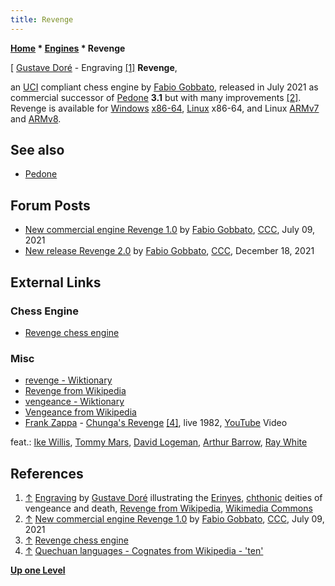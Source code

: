 ```yaml
---
title: Revenge
---
```

**[Home](Home "Home") \* [Engines](Engines "Engines") \* Revenge**



[ [Gustave Doré](Category:Gustave_Dor%C3%A9 "Category:Gustave Doré") - Engraving <a id="cite-note-1" href="#cite-ref-1">[1]</a>
**Revenge**,  

an [UCI](UCI "UCI") compliant chess engine by [Fabio Gobbato](Fabio_Gobbato "Fabio Gobbato"), released in July 2021 as commercial successor of [Pedone](Pedone "Pedone") **3.1** but with many improvements 
<a id="cite-note-2" href="#cite-ref-2">[2]</a>.
Revenge is available for [Windows](Windows "Windows") [x86-64](X86-64 "X86-64"), [Linux](Linux "Linux") x86-64, and Linux [ARMv7](index.php?title=ARMv7&action=edit&redlink=1 "ARMv7 (page does not exist)") and [ARMv8](index.php?title=ARMv8&action=edit&redlink=1 "ARMv8 (page does not exist)").



## See also


* [Pedone](Pedone "Pedone")


## Forum Posts


* [New commercial engine Revenge 1.0](http://www.talkchess.com/forum3/viewtopic.php?f=2&t=77684) by [Fabio Gobbato](Fabio_Gobbato "Fabio Gobbato"), [CCC](CCC "CCC"), July 09, 2021
* [New release Revenge 2.0](https://www.talkchess.com/forum3/viewtopic.php?f=2&t=78914) by [Fabio Gobbato](Fabio_Gobbato "Fabio Gobbato"), [CCC](CCC "CCC"), December 18, 2021


## External Links


### Chess Engine


* [Revenge chess engine](https://www.revengechess.com/)


### Misc


* [revenge - Wiktionary](https://en.wiktionary.org/wiki/revenge)
* [Revenge from Wikipedia](https://en.wikipedia.org/wiki/Revenge)
* [vengeance - Wiktionary](https://en.wiktionary.org/wiki/vengeance)
* [Vengeance from Wikipedia](https://en.wikipedia.org/wiki/Vengeance)
* [Frank Zappa](Category:Frank_Zappa "Category:Frank Zappa") - [Chunga's Revenge](https://en.wikipedia.org/wiki/Chunga%27s_Revenge) <a id="cite-note-4" href="#cite-ref-4">[4]</a>, live 1982, [YouTube](https://en.wikipedia.org/wiki/YouTube) Video


 feat.: [Ike Willis](https://en.wikipedia.org/wiki/Ike_Willis), [Tommy Mars](https://en.wikipedia.org/wiki/Tommy_Mars), [David Logeman](https://www.united-mutations.com/l/david_logeman.htm), [Arthur Barrow](https://en.wikipedia.org/wiki/Arthur_Barrow), [Ray White](https://en.wikipedia.org/wiki/Ray_White)
 
## References


1. <a id="cite-ref-1" href="#cite-note-1">↑</a> [Engraving](https://commons.wikimedia.org/wiki/File:DVinfernoMegaeraTisifphoneAlecto_m.jpg) by [Gustave Doré](Category:Gustave_Dor%C3%A9 "Category:Gustave Doré") illustrating the [Erinyes](https://en.wikipedia.org/wiki/Erinyes), [chthonic](https://en.wikipedia.org/wiki/Chthonic) deities of vengeance and death, [Revenge from Wikipedia](https://en.wikipedia.org/wiki/Revenge), [Wikimedia Commons](https://en.wikipedia.org/wiki/Wikimedia_Commons)
2. <a id="cite-ref-2" href="#cite-note-2">↑</a> [New commercial engine Revenge 1.0](http://www.talkchess.com/forum3/viewtopic.php?f=2&t=77684) by [Fabio Gobbato](Fabio_Gobbato "Fabio Gobbato"), [CCC](CCC "CCC"), July 09, 2021
3. <a id="cite-ref-3" href="#cite-note-3">↑</a> [Revenge chess engine](https://www.revengechess.com/)
4. <a id="cite-ref-4" href="#cite-note-4">↑</a> [Quechuan languages - Cognates from Wikipedia - 'ten'](https://en.wikipedia.org/wiki/Quechuan_languages#Cognates)

**[Up one Level](Engines "Engines")**







 

